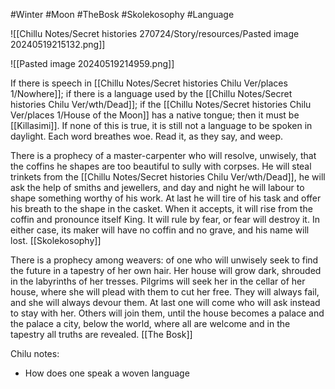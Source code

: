 #Winter #Moon #TheBosk #Skolekosophy #Language 

![[Chillu Notes/Secret histories 270724/Story/resources/Pasted image 20240519215132.png]]

![[Pasted image 20240519214959.png]]

If there is speech in [[Chillu Notes/Secret histories Chilu Ver/places 1/Nowhere]]; if there is a language used by the [[Chillu Notes/Secret histories Chilu Ver/wth/Dead]]; if the [[Chillu Notes/Secret histories Chilu Ver/places 1/House of the Moon]] has a native tongue; then it must be [[Killasimi]]. If none of this is true, it is still not a language to be spoken in daylight. Each word breathes woe. Read it, as they say, and weep.

There is a prophecy of a master-carpenter who will resolve, unwisely, that the coffins he shapes are too beautiful to sully with corpses. He will steal trinkets from the [[Chillu Notes/Secret histories Chilu Ver/wth/Dead]], he will ask the help of smiths and jewellers, and day and night he will labour to shape something worthy of his work. At last he will tire of his task and offer his breath to the shape in the casket. When it accepts, it will rise from the coffin and pronounce itself King. It will rule by fear, or fear will destroy it. In either case, its maker will have no coffin and no grave, and his name will lost. [[Skolekosophy]]

There is a prophecy among weavers: of one who will unwisely seek to find the future in a tapestry of her own hair. Her house will grow dark, shrouded in the labyrinths of her tresses. Pilgrims will seek her in the cellar of her house, where she will plead with them to cut her free. They will always fail, and she will always devour them. At last one will come who will ask instead to stay with her. Others will join them, until the house becomes a palace and the palace a city, below the world, where all are welcome and in the tapestry all truths are revealed. [[The Bosk]]

Chilu notes:
-  How does one speak a woven language